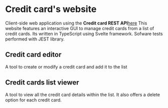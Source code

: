 # Credit card's website
Client-side web application using the **Credit card REST API**[here](https://www.google.com)
This website features an interactive GUI to manage credit cards from a list of credit cards.
Its written in TypeScript using Svelte framework.
Sofware tests performed with JEST library.

## Credit card editor
A tool to create or modify a credit card and add it to the list

## Credit cards list viewer
A tool to view all the credit card details within the list.
It also offers a delete option for each credit card.